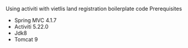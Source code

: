 Using activiti with vietlis land registration boilerplate code
Prerequisites
- Spring MVC 4.1.7
- Activiti 5.22.0
- Jdk8
- Tomcat 9
